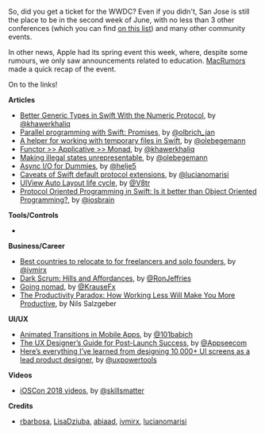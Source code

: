 So, did you get a ticket for the WWDC? Even if you didn't, San Jose is still the place to be in the second week of June, with no less than 3 other conferences (which you can find [on this list](https://github.com/Lascorbe/CocoaConferences)) and many other community events. 

In other news, Apple had its spring event this week, where, despite some rumours, we only saw announcements related to education. [MacRumors](https://www.macrumors.com/2018/03/27/everything-apple-announced-at-chicago-event/) made a quick recap of the event.

On to the links!

**Articles**

* [Better Generic Types in Swift With the Numeric Protocol](https://khawerkhaliq.com/blog/swift-generic-types-numeric-protocol/), by [@khawerkhaliq](https://twitter.com/khawerkhaliq)
* [Parallel programming with Swift: Promises](https://medium.com/flawless-app-stories/parallel-programming-with-swift-promises-740be1a260ed), by [@olbrich_jan](https://twitter.com/olbrich_jan)
* [A helper for working with temporary files in Swift](https://oleb.net/blog/2018/03/temp-file-helper/), by [@olebegemann](https://twitter.com/olebegemann)
* [Functor >> Applicative >> Monad](https://kandelvijaya.com/2018/03/25/functorapplicativemonad/), by [@khawerkhaliq](https://twitter.com/khawerkhaliq)
* [Making illegal states unrepresentable](https://oleb.net/blog/2018/03/making-illegal-states-unrepresentable/), by [@olebegemann](https://twitter.com/olebegemann)
* [Async I/O for Dummies](http://www.alwaysrightinstitute.com/async-io-by-example/), by [@helje5](https://twitter.com/helje5)
* [Caveats of Swift default protocol extensions](http://www.marisibrothers.com/2018/03/caveats-of-swift-default-protocol.html), by [@lucianomarisi](https://twitter.com/lucianomarisi)
* [UIView Auto Layout life cycle](http://www.vadimbulavin.com/view-auto-layout-life-cycle/), by [@V8tr](https://twitter.com/V8tr)
* [Protocol Oriented Programming in Swift: Is it better than Object Oriented Programming?](https://www.appcoda.com/pop-vs-oop/), by [@iosbrain](https://twitter.com/iosbrain)

**Tools/Controls**

* 

**Business/Career**

* [Best countries to relocate to for freelancers and solo founders](https://qotoqot.com/blog/best-countries/), by [@ivmirx](https://twitter.com/ivmirx)
* [Dark Scrum: Hills and Affordances](https://ronjeffries.com/articles/018-01ff/ds-hills-affordances/), by [@RonJeffries](https://twitter.com/RonJeffries)
* [Going nomad](https://krausefx.com/blog/going-nomad), by [@KrauseFx](https://twitter.com/KrauseFx)
* [The Productivity Paradox: How Working Less Will Make You More Productive](https://hackernoon.com/the-productivity-paradox-how-working-less-will-make-you-more-productive-b7c6d3df442c), by Nils Salzgeber

**UI/UX**

* [Animated Transitions in Mobile Apps](https://uxplanet.org/animated-transitions-in-mobile-apps-412b8e8478e7), by [@101babich](https://twitter.com/101babich)
* [The UX Designer’s Guide for Post-Launch Success](https://medium.com/@Appseecom/the-ux-designers-guide-for-post-launch-success-e69d7f7a72de), by [@Appseecom](https://twitter.com/Appseecom)
* [Here’s everything I’ve learned from designing 10,000+ UI screens as a lead product designer](https://medium.com/ux-power-tools/heres-everything-i-ve-learned-from-designing-10-000-ui-screens-as-a-lead-product-designer-7d2810bee810), by [@uxpowertools](https://twitter.com/uxpowertools)

**Videos**

* [iOSCon 2018 videos](https://skillsmatter.com/conferences/9319-ioscon-2018-the-conference-for-ios-and-swift-developers#program), by [@skillsmatter](https://twitter.com/skillsmatter)

**Credits**

* [rbarbosa](https://github.com/rbarbosa), [LisaDziuba](https://github.com/lisadziuba), [abiaad](https://github.com/abiaad), [ivmirx](https://github.com/ivmirx), [lucianomarisi](https://github.com/lucianomarisi)
